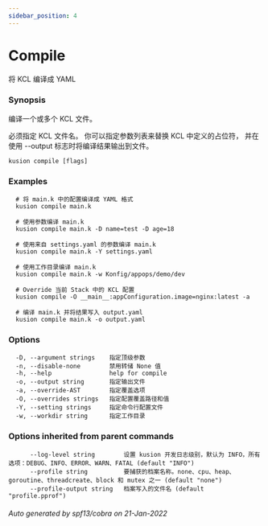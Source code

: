 ```yaml
---
sidebar_position: 4
---
```

# Compile

将 KCL 编译成 YAML

### Synopsis

编译一个或多个 KCL 文件。

必须指定 KCL 文件名。 你可以指定参数列表来替换 KCL 中定义的占位符， 并在使用 --output 标志时将编译结果输出到文件。

```
kusion compile [flags]
```

### Examples

```
  # 将 main.k 中的配置编译成 YAML 格式
  kusion compile main.k
  
  # 使用参数编译 main.k
  kusion compile main.k -D name=test -D age=18
  
  # 使用来自 settings.yaml 的参数编译 main.k
  kusion compile main.k -Y settings.yaml
  
  # 使用工作目录编译 main.k
  kusion compile main.k -w Konfig/appops/demo/dev
  
  # Override 当前 Stack 中的 KCL 配置
  kusion compile -O __main__:appConfiguration.image=nginx:latest -a
  
  # 编译 main.k 并将结果写入 output.yaml
  kusion compile main.k -o output.yaml
```

### Options

```
  -D, --argument strings    指定顶级参数
  -n, --disable-none        禁用转储 None 值
  -h, --help                help for compile
  -o, --output string       指定输出文件
  -a, --override-AST        指定覆盖选项
  -O, --overrides strings   指定配置覆盖路径和值
  -Y, --setting strings     指定命令行配置文件
  -w, --workdir string      指定工作目录
```

### Options inherited from parent commands

```
      --log-level string        设置 kusion 开发日志级别，默认为 INFO，所有选项：DEBUG、INFO、ERROR、WARN、FATAL (default "INFO")
      --profile string          要捕获的档案名称。none、cpu、heap、goroutine、threadcreate、block 和 mutex 之一 (default "none")
      --profile-output string   档案写入的文件名 (default "profile.pprof")
```



###### Auto generated by spf13/cobra on 21-Jan-2022
